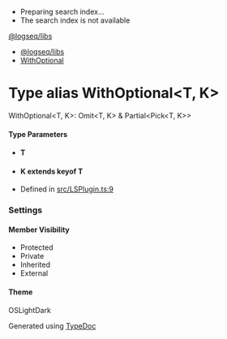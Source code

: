   * Preparing search index...
  * The search index is not available

[@logseq/libs]()

  * [@logseq/libs](../modules.html)
  * [WithOptional](WithOptional.html)



# Type alias WithOptional<T, K>

WithOptional<T, K>: Omit<T, K> & Partial<Pick<T, K>>

#### Type Parameters

  * #### T

  * #### K extends keyof T




  * Defined in [src/LSPlugin.ts:9](https://github.com/logseq/logseq/blob/ac1b53544/libs/src/LSPlugin.ts#L9)



###  Settings

#### Member Visibility

  * Protected
  * Private
  * Inherited
  * External



#### Theme

OSLightDark

Generated using [TypeDoc](https://typedoc.org/)
